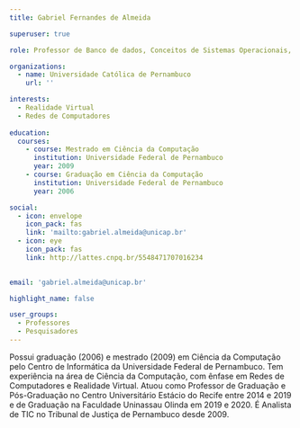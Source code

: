 ```yaml
---
title: Gabriel Fernandes de Almeida

superuser: true

role: Professor de Banco de dados, Conceitos de Sistemas Operacionais, Empreendedorismo e Inovação Programação Front-End, Projetos Integrador 5 e Gestao de Projetos.

organizations:
  - name: Universidade Católica de Pernambuco
    url: ''

interests:
  - Realidade Virtual
  - Redes de Computadores
  
education:
  courses:
    - course: Mestrado em Ciência da Computação
      institution: Universidade Federal de Pernambuco
      year: 2009
    - course: Graduação em Ciência da Computação
      institution: Universidade Federal de Pernambuco
      year: 2006

social:
  - icon: envelope
    icon_pack: fas
    link: 'mailto:gabriel.almeida@unicap.br'
  - icon: eye
    icon_pack: fas
    link: http://lattes.cnpq.br/5548471707016234
 

email: 'gabriel.almeida@unicap.br'

highlight_name: false

user_groups:
  - Professores
  - Pesquisadores
---
```


Possui graduação (2006) e mestrado (2009) em Ciência da Computação pelo Centro de Informática da Universidade Federal de Pernambuco. Tem experiência na área de Ciência da Computação, com ênfase em Redes de Computadores e Realidade Virtual. Atuou como Professor de Graduação e Pós-Graduação no Centro Universitário Estácio do Recife entre 2014 e 2019 e de Graduação na Faculdade Uninassau Olinda em 2019 e 2020. É Analista de TIC no Tribunal de Justiça de Pernambuco desde 2009.